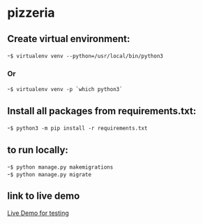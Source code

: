 # pizzeria

## Create virtual environment:

-`$ virtualenv venv --python=/usr/local/bin/python3`<br />

### Or <br />

-``$ virtualenv venv -p `which python3` `` <br />


## Install all packages from requirements.txt: <br />

-`$ python3 -m pip install -r requirements.txt`  <br />

## to run locally:<br />
-`$ python manage.py makemigrations`<br />
-`$ python manage.py migrate`<br />


## link to live demo<br />
[Live Demo for testing](http://robertbender.pythonanywhere.com/)<br />
